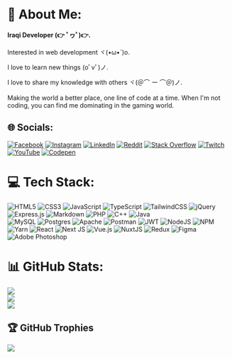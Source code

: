 # 💫 About Me:

**Iraqi Developer (👉 ﾟヮﾟ)👉.**

Interested in web development ヾ(•ω•`)o.

I love to learn new things (oﾟvﾟ)ノ.

I love to share my knowledge with others ヾ(＠⌒ ー ⌒＠)ノ.
</br></br>Making the world a better place, one line of code at a time. When I'm not coding, you can find me dominating in the gaming world.


## 🌐 Socials:
[![Facebook](https://img.shields.io/badge/Facebook-%231877F2.svg?logo=Facebook&logoColor=white)](https://facebook.com/iZeus01) 
[![Instagram](https://img.shields.io/badge/Instagram-%23E4405F.svg?logo=Instagram&logoColor=white)](https://instagram.com/hxg.1) 
[![LinkedIn](https://img.shields.io/badge/LinkedIn-%230077B5.svg?logo=linkedin&logoColor=white)](https://linkedin.com/in/izeus6994) 
[![Reddit](https://img.shields.io/badge/Reddit-%23FF4500.svg?logo=Reddit&logoColor=white)](https://reddit.com/user/i_1Zeus) 
[![Stack Overflow](https://img.shields.io/badge/-Stackoverflow-FE7A16?logo=stack-overflow&logoColor=white)](https://stackoverflow.com/users/19719620/hussein-najah) 
[![Twitch](https://img.shields.io/badge/Twitch-%239146FF.svg?logo=Twitch&logoColor=white)](https://twitch.tv/i_1Zeus) 
[![YouTube](https://img.shields.io/badge/YouTube-%23FF0000.svg?logo=YouTube&logoColor=white)](https://youtube.com/@hxg.1) 
[![Codepen](https://img.shields.io/badge/Codepen-000000?logo=codepen&logoColor=white)](https://codepen.io/i1Zeus) 

# 💻 Tech Stack:
![HTML5](https://img.shields.io/badge/HTML5-%23E34F26.svg?style=flat&logo=html5&logoColor=white)
![CSS3](https://img.shields.io/badge/CSS3-%231572B6.svg?style=flat&logo=css3&logoColor=white)
![JavaScript](https://img.shields.io/badge/Javascript-%23323330.svg?style=flat&logo=javascript&logoColor=%23F7DF1E)
![TypeScript](https://img.shields.io/badge/Typescript-%23007ACC.svg?style=flat&logo=typescript&logoColor=white)
![TailwindCSS](https://img.shields.io/badge/tailwindcss-%2338B2AC.svg?style=flat&logo=tailwind-css&logoColor=white)
![jQuery](https://img.shields.io/badge/jquery-%230769AD.svg?style=flat&logo=jquery&logoColor=white)
![Express.js](https://img.shields.io/badge/express.js-%23404d59.svg?style=flat&logo=express&logoColor=%2361DAFB)
![Markdown](https://img.shields.io/badge/markdown-%23000000.svg?style=flat&logo=markdown&logoColor=white)
![PHP](https://img.shields.io/badge/php-%23777BB4.svg?style=flat&logo=php&logoColor=white)
![C++](https://img.shields.io/badge/c++-%2300599C.svg?style=flat&logo=c%2B%2B&logoColor=white)
![Java](https://img.shields.io/badge/java-%23ED8B00.svg?style=flat&logo=java&logoColor=white) <br />
![MySQL](https://img.shields.io/badge/mysql-%2300f.svg?style=flat&logo=mysql&logoColor=white)
![Postgres](https://img.shields.io/badge/postgres-%23316192.svg?style=flat&logo=postgresql&logoColor=white)
![Apache](https://img.shields.io/badge/apache-%23D42029.svg?style=flat&logo=apache&logoColor=white)
![Postman](https://img.shields.io/badge/Postman-FF6C37?style=flat&logo=postman&logoColor=white)
![JWT](https://img.shields.io/badge/JWT-black?style=flat&logo=JSON%20web%20tokens)
![NodeJS](https://img.shields.io/badge/node.js-6DA55F?style=flat&logo=node.js&logoColor=white)
![NPM](https://img.shields.io/badge/NPM-%23000000.svg?style=flat&logo=npm&logoColor=white)
![Yarn](https://img.shields.io/badge/yarn-%232C8EBB.svg?style=flat&logo=yarn&logoColor=white)
![React](https://img.shields.io/badge/react-%2320232a.svg?style=flat&logo=react&logoColor=%2361DAFB)
![Next JS](https://img.shields.io/badge/Next-black?style=flat&logo=next.js&logoColor=white)
![Vue.js](https://img.shields.io/badge/vuejs-%2335495e.svg?style=flat&logo=vuedotjs&logoColor=%234FC08D)
![NuxtJS](https://img.shields.io/badge/Nuxt-black?style=flat&logo=nuxt.js&logoColor=white)
![Redux](https://img.shields.io/badge/redux-%23593d88.svg?style=flat&logo=redux&logoColor=white)
![Figma](https://img.shields.io/badge/figma-%23F24E1E.svg?style=flat&logo=figma&logoColor=white)
![Adobe Photoshop](https://img.shields.io/badge/adobephotoshop-%2331A8FF.svg?style=flat&logo=adobephotoshop&logoColor=white)
# 📊 GitHub Stats:
![](https://github-readme-stats.vercel.app/api/top-langs/?username=i1Zeus&theme=nord&hide_border=false&include_all_commits=false&count_private=true&layout=compact) <br/>
![](https://github-readme-stats.vercel.app/api?username=i1Zeus&theme=nord&hide_border=false&include_all_commits=false&count_private=true) <br/>
![](https://github-readme-streak-stats.herokuapp.com/?user=i1Zeus&theme=nord&hide_border=false) <br/>

## 🏆 GitHub Trophies
![](https://github-profile-trophy.vercel.app/?username=i1Zeus&theme=nord&no-frame=true&no-bg=true&margin-w=4)

<!-- Proudly created with GPRM ( https://gprm.itsvg.in ) -->

